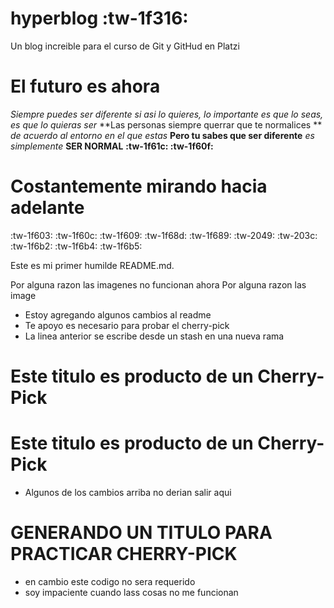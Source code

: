 # hyperblog :tw-1f316:
Un blog increible para el curso de Git y GitHud en Platzi

# El futuro es ahora
*Siempre puedes ser diferente si asi lo quieres, lo importante es que lo seas, es que lo quieras ser*
**Las personas siempre querrar que te normalices ** *de acuerdo al entorno en el que estas* **Pero tu sabes que ser diferente** *es simplemente*   **SER NORMAL** **:tw-1f61c: :tw-1f60f:**

# Costantemente mirando hacia adelante
:tw-1f603: :tw-1f60c: :tw-1f609: :tw-1f68d: :tw-1f689: :tw-2049: :tw-203c: :tw-1f6b2: :tw-1f6b4: :tw-1f6b5:

Este es mi primer humilde README.md.

Por alguna razon las imagenes no funcionan ahora
Por alguna razon las image

* Estoy agregando algunos cambios al readme
* Te apoyo es necesario para probar el cherry-pick 
* La linea anterior se escribe desde un stash en una nueva rama

# Este titulo es producto de un Cherry-Pick

# Este titulo es producto de un Cherry-Pick

* Algunos de los cambios arriba no derian salir aqui

# GENERANDO UN TITULO PARA PRACTICAR CHERRY-PICK

* en cambio este codigo no sera requerido
* soy impaciente cuando lass cosas no me funcionan